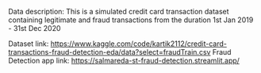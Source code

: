 Data description: 
This is a simulated credit card transaction dataset containing legitimate and fraud transactions from the duration 1st Jan 2019 - 31st Dec 2020

Dataset link: https://www.kaggle.com/code/kartik2112/credit-card-transactions-fraud-detection-eda/data?select=fraudTrain.csv
Fraud Detection app link: https://salmareda-st-fraud-detection.streamlit.app/

